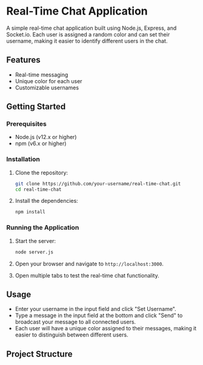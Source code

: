 # Real-Time Chat Application

A simple real-time chat application built using Node.js, Express, and Socket.io. Each user is assigned a random color and can set their username, making it easier to identify different users in the chat.

## Features

- Real-time messaging
- Unique color for each user
- Customizable usernames

## Getting Started

### Prerequisites

- Node.js (v12.x or higher)
- npm (v6.x or higher)

### Installation

1. Clone the repository:

    ```bash
    git clone https://github.com/your-username/real-time-chat.git
    cd real-time-chat
    ```

2. Install the dependencies:

    ```bash
    npm install
    ```

### Running the Application

1. Start the server:

    ```bash
    node server.js
    ```

2. Open your browser and navigate to `http://localhost:3000`.

3. Open multiple tabs to test the real-time chat functionality.

## Usage

- Enter your username in the input field and click "Set Username".
- Type a message in the input field at the bottom and click "Send" to broadcast your message to all connected users.
- Each user will have a unique color assigned to their messages, making it easier to distinguish between different users.

## Project Structure


